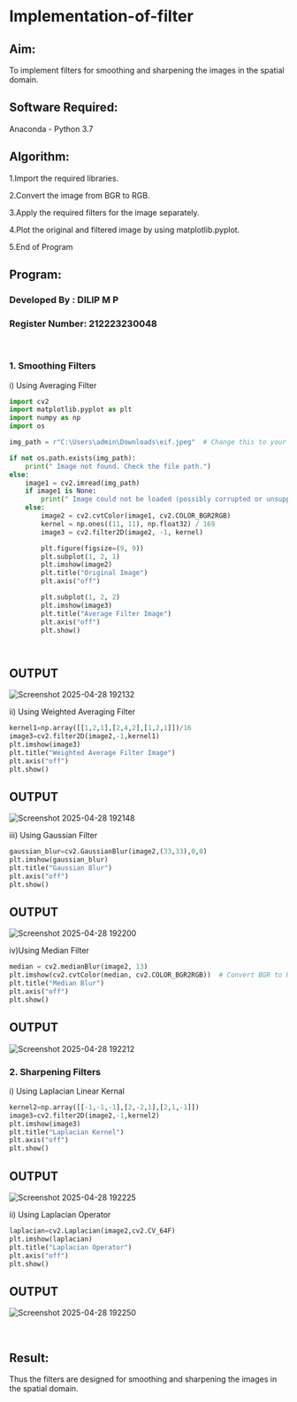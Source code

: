 # Implementation-of-filter
## Aim:
To implement filters for smoothing and sharpening the images in the spatial domain.

## Software Required:
Anaconda - Python 3.7

## Algorithm:

1.Import the required libraries.

2.Convert the image from BGR to RGB.

3.Apply the required filters for the image separately.

4.Plot the original and filtered image by using matplotlib.pyplot.

5.End of Program

## Program:
### Developed By   : DILIP M P
### Register Number: 212223230048
</br>

### 1. Smoothing Filters

i) Using Averaging Filter
```Python
import cv2
import matplotlib.pyplot as plt
import numpy as np
import os

img_path = r"C:\Users\admin\Downloads\eif.jpeg"  # Change this to your correct path

if not os.path.exists(img_path):
    print(" Image not found. Check the file path.")
else:
    image1 = cv2.imread(img_path)
    if image1 is None:
        print(" Image could not be loaded (possibly corrupted or unsupported format).")
    else:
        image2 = cv2.cvtColor(image1, cv2.COLOR_BGR2RGB)
        kernel = np.ones((11, 11), np.float32) / 169
        image3 = cv2.filter2D(image2, -1, kernel)

        plt.figure(figsize=(9, 9))
        plt.subplot(1, 2, 1)
        plt.imshow(image2)
        plt.title("Original Image")
        plt.axis("off")

        plt.subplot(1, 2, 2)
        plt.imshow(image3)
        plt.title("Average Filter Image")
        plt.axis("off")
        plt.show()




```
<h2>OUTPUT</h2>

![Screenshot 2025-04-28 192132](https://github.com/user-attachments/assets/789e9e11-f0e8-4917-92ed-37d2d95352d7)




ii) Using Weighted Averaging Filter
```Python
kernel1=np.array([[1,2,1],[2,4,2],[1,2,1]])/16
image3=cv2.filter2D(image2,-1,kernel1)
plt.imshow(image3)
plt.title("Weighted Average Filter Image")
plt.axis("off")
plt.show()
```
<h2>OUTPUT</h2>

![Screenshot 2025-04-28 192148](https://github.com/user-attachments/assets/d355fb31-2afe-4e64-92b1-3ade9a55f396)




iii) Using Gaussian Filter
```Python
gaussian_blur=cv2.GaussianBlur(image2,(33,33),0,0)
plt.imshow(gaussian_blur)
plt.title("Gaussian Blur")
plt.axis("off")
plt.show()
```
<h2>OUTPUT</h2>


![Screenshot 2025-04-28 192200](https://github.com/user-attachments/assets/ae7b5836-ac61-4cd3-a90f-6a0dce09dd36)



iv)Using Median Filter
```Python
median = cv2.medianBlur(image2, 13)
plt.imshow(cv2.cvtColor(median, cv2.COLOR_BGR2RGB))  # Convert BGR to RGB for correct color display
plt.title("Median Blur")
plt.axis("off")
plt.show()
```
<h2>OUTPUT</h2>

![Screenshot 2025-04-28 192212](https://github.com/user-attachments/assets/3019233c-7204-40f2-8ce0-affe7292f8af)




### 2. Sharpening Filters
i) Using Laplacian Linear Kernal
```Python
kernel2=np.array([[-1,-1,-1],[2,-2,1],[2,1,-1]])
image3=cv2.filter2D(image2,-1,kernel2)
plt.imshow(image3)
plt.title("Laplacian Kernel")
plt.axis("off")
plt.show()

```
<h2>OUTPUT</h2>

![Screenshot 2025-04-28 192225](https://github.com/user-attachments/assets/cb2a3f95-32be-4783-9129-681082d73d35)




ii) Using Laplacian Operator
```Python
laplacian=cv2.Laplacian(image2,cv2.CV_64F)
plt.imshow(laplacian)
plt.title("Laplacian Operator")
plt.axis("off")
plt.show()
```
<h2>OUTPUT</h2>


![Screenshot 2025-04-28 192250](https://github.com/user-attachments/assets/12eb2c16-0841-43f8-a049-7e8b9ec30482)



</br>

## Result:
Thus the filters are designed for smoothing and sharpening the images in the spatial domain.
